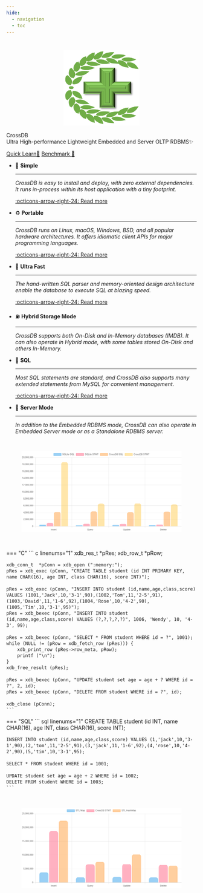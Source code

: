 ```yaml
---
hide:
  - navigation
  - toc
---
```


#

  <div class="xdb-container">
    <div class="xdb-col-md-4">
		<p align="center">
		<img src="/assets/favicon.png" width="200" height="200">
		</p>
    </div>
    <div class="xdb-col-md-8">
		<p class="xdb-description"><span class="xdb-accent">CrossDB</span><br>Ultra High-performance Lightweight Embedded and Server OLTP RDBMS✨</p>
		<p>
			<a class="xdb-button xdb-button-primary" href="get-started/install/">Quick Learn🧭</a> 
			<a class=xdb-button href="blog/benchmark/crossdb-vs-sqlite3">Benchmark 📜</a>
<!--
			<a class=xdb-button href="products/download/">Download 💾</a>
-->
		</p>
    </div>
  </div>

<div class="grid cards" markdown>

-   🌌 __Simple__

    ---

    _CrossDB is easy to install and deploy, with zero external dependencies. It runs in-process within its host application with a tiny footprint._

    [:octicons-arrow-right-24: Read more](get-started/install/)

-   ♻️ __Portable__

    ---

    _CrossDB runs on Linux, macOS, Windows, BSD, and all popular hardware architectures. It offers idiomatic client APIs for major programming languages._

    [:octicons-arrow-right-24: Read more](client/api-c/)

-   🚀 __Ultra Fast__

    ---

    _The hand-written SQL parser and memory-oriented design architecture enable the database to execute SQL at blazing speed._

    [:octicons-arrow-right-24: Read more](faq/#why-is-crossdb-so-fast)

-   ⛽ __Hybrid Storage Mode__

    ---

    _CrossDB supports both On-Disk and In-Memory databases (IMDB). It can also operate in Hybrid mode, with some tables stored On-Disk and others In-Memory._

-   🔱 __SQL__

    ---

    _Most SQL statements are standard, and CrossDB also supports many extended statements from MySQL for convenient management._

    [:octicons-arrow-right-24: Read more](sql/statements/)

-   💮 __Server Mode__

    ---

    _In addition to the Embedded RDBMS mode, CrossDB can also operate in Embedded Server mode or as a Standalone RDBMS server._

</div>

<br>

<figure class="xdb-figure">
	<a href="blog/benchmark/crossdb-vs-sqlite3">
		<img src="images/crossdb-vs-sqlite.png">
	</a>
</figure>

<br>

=== "C"
	``` c linenums="1"
	xdb_res_t	*pRes;
	xdb_row_t	*pRow;

	xdb_conn_t	*pConn = xdb_open (":memory:");
	pRes = xdb_exec (pConn, "CREATE TABLE student (id INT PRIMARY KEY, name CHAR(16), age INT, class CHAR(16), score INT)");

	pRes = xdb_exec (pConn, "INSERT INTO student (id,name,age,class,score) VALUES (1001,'Jack',10,'3-1',90),(1002,'Tom',11,'2-5',91),(1003,'David',11,'1-6',92),(1004,'Rose',10,'4-2',90),(1005,'Tim',10,'3-1',95)");
	pRes = xdb_bexec (pConn, "INSERT INTO student (id,name,age,class,score) VALUES (?,?,?,?,?)", 1006, 'Wendy', 10, '4-3', 99);

	pRes = xdb_bexec (pConn, "SELECT * FROM student WHERE id = ?", 1001);
	while (NULL != (pRow = xdb_fetch_row (pRes))) {
		xdb_print_row (pRes->row_meta, pRow);
		printf ("\n");
	}
	xdb_free_result (pRes);

	pRes = xdb_bexec (pConn, "UPDATE student set age = age + ? WHERE id = ?", 2, id);
	pRes = xdb_bexec (pConn, "DELETE FROM student WHERE id = ?", id);

	xdb_close (pConn);
	```

=== "SQL"
	``` sql linenums="1"
	CREATE TABLE student (id INT, name CHAR(16), age INT, class CHAR(16), score INT);

	INSERT INTO student (id,name,age,class,score) VALUES (1,'jack',10,'3-1',90),(2,'tom',11,'2-5',91),(3,'jack',11,'1-6',92),(4,'rose',10,'4-2',90),(5,'tim',10,'3-1',95);

	SELECT * FROM student WHERE id = 1001;

	UPDATE student set age = age + 2 WHERE id = 1002;
	DELETE FROM student WHERE id = 1003;
	```

<!--
=== "Python"
	``` python linenums="1"
	import crossdb
	conn = crossdb.connect()
	cursor = conn.cursor()
	cursor.execute('CREATE DATABASE school')
	cursor.execute('CREATE TABLE student (name CHAR(16), age INT, class CHAR(16))')
	cursor.execute('INSERT INTO student (name,age,class) VALUES (\'jack\',10,\'3-1\'), (\'tom\',11,\'2-5\')')
	cursor.execute('SELECT * from student')
	for row in cursor:
		print(row)
	```
-->

<br>

<figure class="xdb-figure">
	<a href="blog/benchmark/crossdb-vs-stlmap">
		<img src="images/crossdb-vs-stlmap.png">
	</a>
</figure>

<br>
